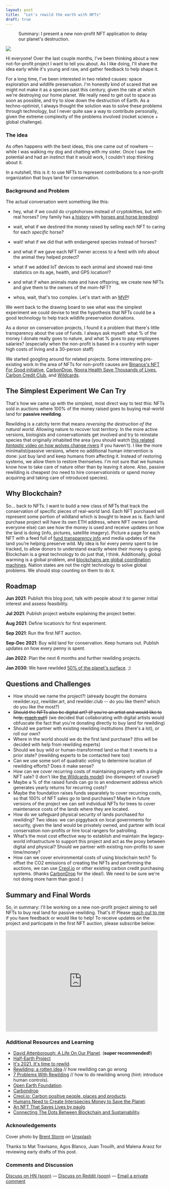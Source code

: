 ```yaml
---
layout: post
title:  "Let's rewild the earth with NFTs"
draft: true
---
```

<figure>
  <figcaption style="text-align: left">
  Summary: I present a new non-profit NFT application to delay our planet's destruction.
  </figcaption>
</figure>
<img class="cover" src="/img/rewild/cover.jpg">

Hi everyone! Over the last couple months, I've been thinking about a new not-for-profit project I want to tell you about. As I like doing, I'll share the idea early while it's young and raw, and gather feedback to help shape it. 

For a long time, I've been interested in two related causes: space exploration and wildlife preservation. I'm honestly kind of scared that we might not make it as a species past this century, given the rate at which we're destroying our home planet. We really need to get out to space as soon as possible, and try to slow down the destruction of Earth. As a techno-optimist, I always thought the solution was to solve these problems through technology, but I never quite saw a way to contribute personally, given the extreme complexity of the problems involved (rocket science + global challenge).

### The idea
As often happens with the best ideas, this one came out of nowhere -- while I was walking my dog and chatting with my sister. Once I saw the potential and had an instinct that it would work, I couldn't stop thinking about it.

In a nutshell, this is it: to use NFTs to represent contributions to a non-profit organization that buys land for conservation.

### Background and Problem

The actual conversation went something like this:  
- hey, what if we could do cryptohorses instead of cryptokitties, but with real horses? (my family has [a history](https://es.wikipedia.org/wiki/Gato_y_Mancha) with [horses and horse breeding](http://www.aimetschiffely.org/solanet.htm))  

- wait, what if we destined the money raised by selling each NFT to caring for each *specific* horse?  

- wait! what if we did that with endangered species instead of horses?  

- and what if we gave each NFT owner access to a feed with info about the animal they helped protect?   

- what if we added IoT devices to each animal and showed real-time statistics on its age, health, and GPS location!?   

- and what if when animals mate and have offspring, we create new NFTs and give them to the owners of the mom-NFT?  

- whoa, wait, that's too complex. Let's start with an [MVP](https://en.wikipedia.org/wiki/Minimum_viable_product)!  

We went back to the drawing board to see what was the simplest experiment we could devise to test the hypothesis that NFTs could be a good technology to help track wildlife preservation donations.  

As a donor on conservation projects, I found it a problem that there's little transparency about the use of funds. I always ask myself: what % of the money I donate really goes to nature, and what % goes to pay employees salaries? (especially when the non-profit is based in a country with super high costs of living and a 30-person staff)

We started googling around for related projects. Some interesting pre-existing work in the area of NFTs for non-profit causes are [Binance's NFT For Good initiative](https://www.nftforgood.org/), [CarbonDrop](https://www.carbondrop.art/#top), [Noora Health Save Thousands of Lives](https://opensea.io/collection/noora-health), [Carbon Credit Club](https://carboncredits.club/), and [Wildcards](https://wildcards.world/).

## The Simplest Experiment We Can Try
That's how we came up with the simplest, most direct way to test this: NFTs sold in auctions where 100% of the money raised goes to buying real-world land for **passive rewilding**.

Rewilding is a catchy term that means *reversing the destruction of the natural world*. Allowing nature to recover lost territory. In the more active versions, biologists and conservationists get involved and try to reinstate species that originally inhabited the area (you should watch [this related *fantastic* video on how wolves change rivers](https://www.youtube.com/watch?v=ysa5OBhXz-Q) if you haven't). I like the more minimalist/passive versions, where no additional human intervention is done: just buy land and keep humans from affecting it. Instead of restoring systems, we allow them to restore themselves. I'm not sure that we humans know how to take care of nature other than by leaving it alone. Also, passive rewilding is cheapest (no need to hire conservationists or spend money acquiring and taking care of introduced species).

## Why Blockchain?

So... back to NFTs. I want to build a new class of NFTs that track the conservation of specific pieces of real-world land. Each NFT purchased will represent some portion of wildland which is bought to leave as is. Each land purchase project will have its own ETH address, where NFT owners (and everyone else) can see how the money is used and receive updates on how the land is doing (info, pictures, satellite imagery). Picture a page for each NFT with a feed full of [fund transparency info](https://opencollective.com/opencollective/transactions) and media updates of the land you’re helping preserve wild. My idea is for every penny spent to be tracked, to allow donors to understand exactly where their money is going. Blockchain is a great technology to do just that, I think. Additionally, global warming is a global problem, and [blockchains are global coordination machines](https://blog.openzeppelin.com/the-global-coordination-machine-ed5aba8f6456/). Nation states are not the right technology to solve global problems. We should stop counting on them to do it.


## Roadmap

**Jun 2021**: Publish this blog post, talk with people about it to garner initial interest and assess feasibility.  

**Jul 2021**: Publish project website explaining the project better.   

**Aug 2021**: Define location/s for first experiment.   

**Sep 2021**: Run the first NFT auction.  

**Sep-Dec 2021**: Buy wild land for conservation. Keep humans out. Publish updates on how every penny is spent.  

**Jan 2022**: Plan the next 6 months and further rewilding projects.  

**Jan 2030**: We have rewilded [50% of the planet's surface](https://www.half-earthproject.org/discover-half-earth/). ;)

## Questions and Challenges
- How should we name the project?! (already bought the domains rewilder.xyz, rewilder.art, and rewilder.club -- do you like them? which do you like the most?)  
- ~~Should the NFTs also be digital art? (if you're an artist and would like to help, [reach out](mailto:rewild@maraoz.com)!)~~ (we decided that collaborating with digital artists would obfuscate the fact that you're donating directly to buy land for rewilding)  
- Should we partner with existing rewilding institutions (there's a lot), or roll our own?
- Where in the world should we do the first land purchase? (this will be decided with help from rewilding experts)
- Should we buy wild or human-transformed land so that it reverts to a prior state? (rewilding experts to be contacted here too)
- Can we use some sort of quadratic voting to determine location of rewilding efforts? Does it make sense?
- How can we cover recurring costs of maintaining property with a single NFT sale? (I don't like [the Wildcards model](https://www.youtube.com/watch?v=n7GBm6ruVaQ)) (no disrespect of course!)
- Maybe a % of the raised funds can go to an endowment address which generates yearly returns for recurring costs?
- Maybe the foundation raises funds separately to cover recurring costs, so that 100% of NFT sales go to land purchases? Maybe in future versions of the project we can sell individual NFTs for trees to cover maintenance costs of the lands where they are located.  
- How do we safeguard physical security of lands purchased for rewilding? Two ideas: we can piggyback on local governments for security, given the land would be privately owned, and partner with local conservation non-profits or hire local rangers for patrolling.
- What’s the most cost effective way to establish and maintain the legacy-world infrastructure to support this project and act as the proxy between digital and physical? Should we partner with existing non-profits to save time/money?  
- How can we cover environmental costs of using blockchain tech? To offset the CO2 emissions of creating the NFTs and performing the auctions, we can use [Creol.io](https://www.creol.io/) or other existing carbon credit purchasing systems. (thanks [CarbonDrop](https://www.carbondrop.art/) for the idea!). We need to be sure we're not doing more harm than good :)

## Summary and Final Words

So, in summary: I'll be working on a new non-profit project aiming to sell NFTs to buy real land for passive rewilding. That's it! Please [reach out to me](mailto:rewild@maraoz.com) if you have feedback or would like to help! To receive updates on the project and participate in the first NFT auction, please subscribe below:

<div style="text-align: center">
	<iframe style="display:block;" src="https://maraoz.substack.com/embed" width="480" height="320" style="border:1px solid #EEE; background:white;" frameborder="0" scrolling="no"></iframe>
</div>

### Additional Resources and Learning
- [David Attenborough: A Life On Our Planet](https://www.youtube.com/watch?v=8Vf3SkFdCsg). (**super recommended!**)
- [Half-Earth Project](https://www.half-earthproject.org/discover-half-earth)
- [It's 2021. It's time to rewild](https://fivemedia.com/essay/its-2021-its-time-to-rewild/).
- [Rewilding: a rotten idea](https://www.spiked-online.com/2018/05/02/rewilding-a-rotten-idea) // how rewilding can go wrong
- [7 Problems With Rewilding](https://medium.com/@kateshel/rewilding-europe-2-ea9df00cfe76) // how to do rewilding wrong (hint: introduce human controls).
- [Open Earth Foundation](https://www.openfoundation.earth/).
- [Carbondrop](https://www.carbondrop.art/)
- [Creol.io: Carbon positive people, places and products](https://www.creol.io/).
- [Humans Need to Create Interspecies Money to Save the Planet](https://www.wired.com/story/interspecies-money/).
- [An NFT That Saves Lives by paulg](http://paulgraham.com/nft.html).
- [Connecting The Dots Between Blockchain and Sustainability](https://hackernoon.com/connecting-the-dots-between-blockchain-and-sustainability-6ncc3234).

### Acknowledgements
<span>Cover photo by <a href="https://unsplash.com/@brentstorm?utm_source=unsplash&utm_medium=referral&utm_content=creditCopyText">Brent Storm</a> on <a href="https://unsplash.com/?utm_source=unsplash&utm_medium=referral&utm_content=creditCopyText">Unsplash</a></span>

Thanks to Mat Travisano, Agos Blanco, Juan Trouilh, and Malena Araoz for reviewing early drafts of this post.

### Comments and Discussion
[Discuss on HN (soon)]() — [Discuss on Reddit (soon)]() — [Email a private comment](mailto:contact@maraoz.com)